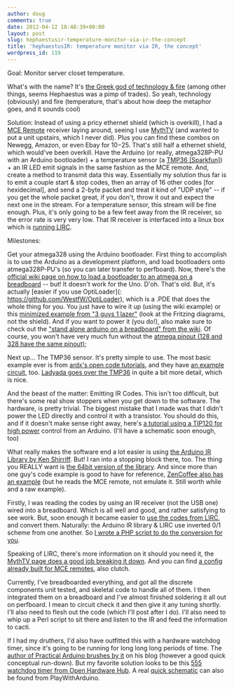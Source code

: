 ```yaml
---
author: doug
comments: true
date: 2012-04-12 18:48:39+00:00
layout: post
slug: hephaestusir-temperature-monitor-via-ir-the-concept
title: 'hephaestusIR: temperature monitor via IR, the concept'
wordpress_id: 119
---
```


Goal: Monitor server closet temperature.

What's with the name? It's [the Greek god of technology & fire](http://en.wikipedia.org/wiki/Hephaestus) (among other things, seems Hephaestus was a pimp of trades). So yeah, technology (obviously) and fire (temperature, that's about how deep the metaphor goes, and it sounds cool)

Solution: Instead of using a pricy ethernet shield (which is overkill), I had a [MCE Remote](http://www.mythtv.org/wiki/MCE_Remote) receiver laying around, seeing I use [MythTV](http://www.mythtv.org/) (and wanted to put a unit upstairs, which I never did). Plus you can find these combos on Newegg, Amazon, or even Ebay for $10-$25. That's still half a ethernet shield, which would've been overkill. Have the Arduino (or really, atmega328P-PU with an Arduino bootloader) + a temperature sensor (a [TMP36 [Sparkfun]](http://www.sparkfun.com/products/10988)) + an IR LED emit signals in the same fashion as the MCE remote. And, create a method to transmit data this way. Essentially my solution thus far is to emit a couple start & stop codes, then an array of 16 other codes [for hexidecimal], and send a 2-byte packet and treat it kind of "UDP style" -- if you get the whole packet great, if you don't, throw it out and expect the next one in the stream. For a temperature sensor, this stream will be fine enough. Plus, it's only going to be a few feet away from the IR receiver, so the error rate is very very low. That IR receiver is interfaced into a linux box which is [running LIRC](http://www.mythtv.org/wiki/LIRC).

Milestones:

Get your atmega328 using the Arduino bootloader. First thing to accomplish is to use the Arduino as a development platform, and load bootloaders onto atmega328P-PU's (so you can later transfer to perfboard). Now, there's the [official wiki page on how to load a bootloader to an atmega on a breadboard](http://arduino.cc/en/Tutorial/ArduinoToBreadboard) -- but! It doesn't work for the Uno. D'oh. That's old. But, it's actually [easier if you use OptiLoader](: https://github.com/WestfW/OptiLoader), which is a .PDE that does the whole thing for you. You just have to wire it up (using the wiki example) or this [minimized example from "3 guys 1 lazer"](http://www.3guys1laser.com/blog-burn-bootloader-blank-atmega328atmega328p-arduino-uno) (look at the Fritzing diagrams, not the shield). And if you want to power it (you do!), also make sure to check out the ["stand alone arduino on a breadboard" from the wiki](http://arduino.cc/en/Main/Standalone). Of course, you won't have very much fun without the [atmega pinout (128 and 328 have the same pinout)](http://arduino.cc/en/uploads/Hacking/Atmega168PinMap2.png);

Next up... The TMP36 sensor. It's pretty simple to use. The most basic example ever is from [ardx's open code tutorials](http://ardx.org/src/circ/CIRC10-code.txt), and they have [an example circuit](http://www.oomlout.com/oom.php/products/ardx/circ-10), too. [Ladyada goes over the TMP36](http://www.ladyada.net/learn/sensors/tmp36.html) in quite a bit more detail, which is nice.

And the beast of the matter: Emitting IR Codes. This isn't too difficult, but there's some real show stoppers when you get down to the software. The hardware, is pretty trivial. The biggest mistake that I made was that I didn't power the LED directly and control it with a transistor. You should do this, and if it doesn't make sense right away, here's [a tutorial using a TIP120 for high power](http://bildr.org/2011/03/high-power-control-with-arduino-and-tip120/) control from an Arduino. (I'll have a schematic soon enough, too)

What really makes the software end a lot easier is using [the Arduino IR Library by Ken Shirriff](http://bildr.org/2011/03/high-power-control-with-arduino-and-tip120/). But! I ran into a stopping block there, too. The thing you REALLY want is [the 64bit version of the library](http://www.arcfn.com/2010/12/64-bit-rc6-codes-arduino-and-xbox.html). And since more than one guy's code example is good to have for reference, [ZenCoffee also has an example](http://coding.zencoffee.org/2011/05/mce-remote-ir-blaster-prototyping.html) (but he reads the MCE remote, not emulate it. Still worth while and a raw example).

Firstly, I was reading the codes by using an IR receiver (not the USB one) wired into a breadboard. Which is all well and good, and rather satisfying to see work. But, soon enough it became easier to [use the codes from LIRC](http://www.lirc.org/html/index.html), and convert them. Naturally: the Arduino IR library & LIRC use inverted 0/1 scheme from one another. So [I wrote a PHP script to do the conversion for you](http://pastebin.com/wadbXRK2).

Speaking of LIRC, there's more information on it should you need it, the [MythTV page does a good job breaking it down](http://www.mythtv.org/wiki/LIRC). And you can find [a config already built for MCE remotes](http://lirc.sourceforge.net/remotes/mceusb/lircd.conf.mceusb), also clutch.

Currently, I've breadboarded everything, and got all the discrete components unit tested, and skeletal code to handle all of them. I then integrated them on a breadboard and I've almost finished soldering it all out on perfboard. I mean to circuit check it and then give it any tuning shortly. I'll also need to flesh out the code (which I'll post after I do). I'll also need to whip up a Perl script to sit there and listen to the IR and feed the information to cacti.

If I had my druthers, I'd also have outfitted this with a hardware watchdog timer, since it's going to be running for long long long periods of time. The [author of Practical Arduino brushes by it](http://www.practicalarduino.com/news/id/471) on his blog (however a good quick conceptual run-down). But my favorite solution looks to be this [555 watchdog timer from Open Hardware Hub](http://www.openhardwarehub.com/projects/36-Arduino-Hardware-Reset-Circuit-Breadboard?show_all=1). A real [quick schematic](http://www.playwitharduino.com/?p=291&lang=en) can also be found from PlayWithArduino.
